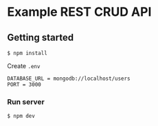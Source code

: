 # Example REST CRUD API

## Getting started

`$ npm install`

Create `.env`

```
DATABASE_URL = mongodb://localhost/users
PORT = 3000
```

### Run server

`$ npm dev`
